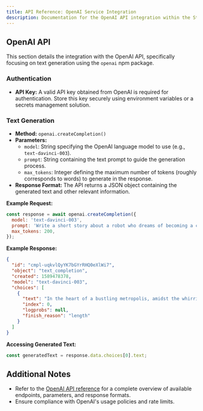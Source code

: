```yaml
---
title: API Reference: OpenAI Service Integration
description: Documentation for the OpenAI API integration within the Starlight project.
---
```


## OpenAI API

This section details the integration with the OpenAI API, specifically focusing on text generation using the `openai` npm package.

### Authentication

*   **API Key:** A valid API key obtained from OpenAI is required for authentication. Store this key securely using environment variables or a secrets management solution.

### Text Generation

*   **Method:** `openai.createCompletion()`
*   **Parameters:**
    *   `model`: String specifying the OpenAI language model to use (e.g., `text-davinci-003`).
    *   `prompt`: String containing the text prompt to guide the generation process.
    *   `max_tokens`: Integer defining the maximum number of tokens (roughly corresponds to words) to generate in the response. 
*   **Response Format:** The API returns a JSON object containing the generated text and other relevant information. 

**Example Request:**

```javascript
const response = await openai.createCompletion({
  model: 'text-davinci-003',
  prompt: 'Write a short story about a robot who dreams of becoming a chef.',
  max_tokens: 200,
});
```

**Example Response:**

```json
{
  "id": "cmpl-uqkvlQyYK7bGYrRHQ0eXlWi7",
  "object": "text_completion",
  "created": 1589478378,
  "model": "text-davinci-003",
  "choices": [
    {
      "text": "In the heart of a bustling metropolis, amidst the whirring gears and flickering neon lights, lived a peculiar robot named Bolt. Unlike his counterparts who toiled away in factories or served as tireless couriers, Bolt harbored an unusual aspiration – he yearned to become a chef.",
      "index": 0,
      "logprobs": null,
      "finish_reason": "length"
    }
  ]
}
```

**Accessing Generated Text:**

```javascript
const generatedText = response.data.choices[0].text;
```

## Additional Notes

*   Refer to the [OpenAI API reference](https://beta.openai.com/docs/api-reference) for a complete overview of available endpoints, parameters, and response formats.
*   Ensure compliance with OpenAI's usage policies and rate limits. 

